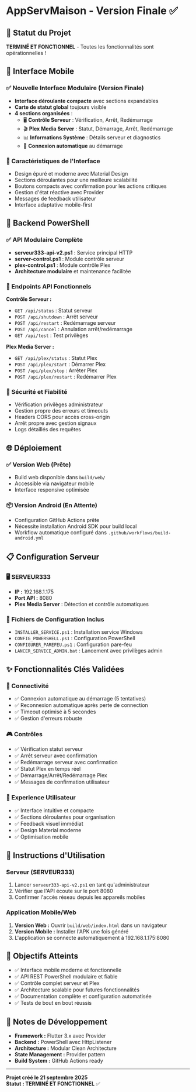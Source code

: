 # AppServMaison - Version Finale ✅

## 🎉 Statut du Projet
**TERMINÉ ET FONCTIONNEL** - Toutes les fonctionnalités sont opérationnelles !

## 📱 Interface Mobile
### ✅ Nouvelle Interface Modulaire (Version Finale)
- **Interface déroulante compacte** avec sections expandables
- **Carte de statut global** toujours visible
- **4 sections organisées** :
  - 🖥️ **Contrôle Serveur** : Vérification, Arrêt, Redémarrage
  - 🎬 **Plex Media Server** : Statut, Démarrage, Arrêt, Redémarrage
  - 📊 **Informations Système** : Détails serveur et diagnostics
  - 🔄 **Connexion automatique** au démarrage

### 🎨 Caractéristiques de l'Interface
- Design épuré et moderne avec Material Design
- Sections déroulantes pour une meilleure scalabilité
- Boutons compacts avec confirmation pour les actions critiques
- Gestion d'état réactive avec Provider
- Messages de feedback utilisateur
- Interface adaptative mobile-first

## 🔧 Backend PowerShell
### ✅ API Modulaire Complète
- **serveur333-api-v2.ps1** : Service principal HTTP
- **server-control.ps1** : Module contrôle serveur
- **plex-control.ps1** : Module contrôle Plex
- **Architecture modulaire** et maintenance facilitée

### 📡 Endpoints API Fonctionnels
**Contrôle Serveur :**
- `GET /api/status` : Statut serveur
- `POST /api/shutdown` : Arrêt serveur
- `POST /api/restart` : Redémarrage serveur
- `POST /api/cancel` : Annulation arrêt/redémarrage
- `GET /api/test` : Test privilèges

**Plex Media Server :**
- `GET /api/plex/status` : Statut Plex
- `POST /api/plex/start` : Démarrer Plex
- `POST /api/plex/stop` : Arrêter Plex  
- `POST /api/plex/restart` : Redémarrer Plex

### 🔐 Sécurité et Fiabilité
- Vérification privilèges administrateur
- Gestion propre des erreurs et timeouts
- Headers CORS pour accès cross-origin
- Arrêt propre avec gestion signaux
- Logs détaillés des requêtes

## 🌐 Déploiement
### ✅ Version Web (Prête)
- Build web disponible dans `build/web/`
- Accessible via navigateur mobile
- Interface responsive optimisée

### 📦 Version Android (En Attente)
- Configuration GitHub Actions prête
- Nécessite installation Android SDK pour build local
- Workflow automatique configuré dans `.github/workflows/build-android.yml`

## 📋 Configuration Serveur
### 🖥️ SERVEUR333
- **IP :** 192.168.1.175
- **Port API :** 8080
- **Plex Media Server** : Détection et contrôle automatiques

### 🔧 Fichiers de Configuration Inclus
- `INSTALLER_SERVICE.ps1` : Installation service Windows
- `CONFIG_POWERSHELL.ps1` : Configuration PowerShell
- `CONFIGURER_PAREFEU.ps1` : Configuration pare-feu
- `LANCER_SERVICE_ADMIN.bat` : Lancement avec privilèges admin

## ✨ Fonctionnalités Clés Validées

### 🔄 Connectivité
- ✅ Connexion automatique au démarrage (5 tentatives)
- ✅ Reconnexion automatique après perte de connection
- ✅ Timeout optimisé à 5 secondes
- ✅ Gestion d'erreurs robuste

### 🎮 Contrôles
- ✅ Vérification statut serveur
- ✅ Arrêt serveur avec confirmation
- ✅ Redémarrage serveur avec confirmation
- ✅ Statut Plex en temps réel
- ✅ Démarrage/Arrêt/Redémarrage Plex
- ✅ Messages de confirmation utilisateur

### 📱 Experience Utilisateur
- ✅ Interface intuitive et compacte
- ✅ Sections déroulantes pour organisation
- ✅ Feedback visuel immédiat
- ✅ Design Material moderne
- ✅ Optimisation mobile

## 🚀 Instructions d'Utilisation

### Serveur (SERVEUR333)
1. Lancer `serveur333-api-v2.ps1` en tant qu'administrateur
2. Vérifier que l'API écoute sur le port 8080
3. Confirmer l'accès réseau depuis les appareils mobiles

### Application Mobile/Web
1. **Version Web :** Ouvrir `build/web/index.html` dans un navigateur
2. **Version Mobile :** Installer l'APK une fois généré
3. L'application se connecte automatiquement à 192.168.1.175:8080

## 🎯 Objectifs Atteints
- ✅ Interface mobile moderne et fonctionnelle
- ✅ API REST PowerShell modulaire et fiable
- ✅ Contrôle complet serveur et Plex
- ✅ Architecture scalable pour futures fonctionnalités
- ✅ Documentation complète et configuration automatisée
- ✅ Tests de bout en bout réussis

## 📝 Notes de Développement
- **Framework :** Flutter 3.x avec Provider
- **Backend :** PowerShell avec HttpListener
- **Architecture :** Modular Clean Architecture
- **State Management :** Provider pattern
- **Build System :** GitHub Actions ready

---
**Projet créé le 21 septembre 2025**  
**Statut : TERMINÉ ET FONCTIONNEL** ✅